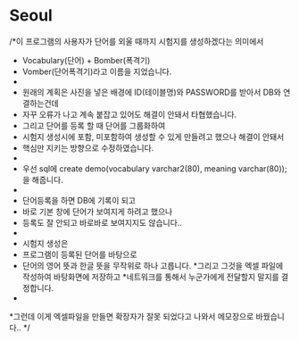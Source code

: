 
# Seoul
/*이 프로그램의 사용자가 단어를 외울 때까지 시험지를 생성하겠다는 의미에서
 * Vocabulary(단어) + Bomber(폭격기)
 * Vomber(단어폭격기)라고 이름을 지었습니다.
 * 
 * 원래의 계획은 사진을 넣은 배경에 ID(테이블명)와 PASSWORD를 받아서 DB와 연결하는건데
 * 자꾸 오류가 나고 계속 붙잡고 있어도 해결이 안돼서 타협했습니다.
 * 그리고 단어를 등록 할 때 단어를 그룹화하여
 * 시험지 생성시에 포함, 미포함하여 생성할 수 있게 만들려고 했으나 해결이 안돼서
 * 핵심만 지키는 방향으로 수정하였습니다.
 * 
 * 우선 sql에 create demo(vocabulary varchar2(80), meaning varchar(80));을 해줍니다.
 *
 * 단어등록을 하면 DB에 기록이 되고
 * 바로 기본 창에 단어가 보여지게 하려고 했으나
 * 등록도 잘 안되고 바로바로 보여지지도 않습니다..
 * 
 * 시험지 생성은
 * 프로그램이 등록된 단어를 바탕으로
 * 단어의 영어 뜻과 한글 뜻을 무작위로 하나 고릅니다.
 *그리고 그것을 엑셀 파일에 작성하여 바탕화면에 저장하고
 *네트워크를 통해서 누군가에게 전달할지 말지를 결정합니다.
 *
 *그런데 이게 엑셀파일을 만들면 확장자가 잘못 되었다고 나와서 메모장으로 바꿨습니다..
 */
